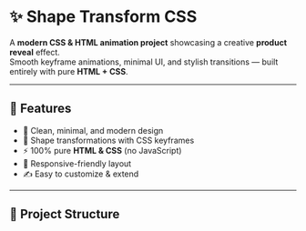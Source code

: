 # ✨ Shape Transform CSS

A **modern CSS & HTML animation project** showcasing a creative **product reveal** effect.  
Smooth keyframe animations, minimal UI, and stylish transitions — built entirely with pure **HTML + CSS**.

---

## 🚀 Features
- 🎨 Clean, minimal, and modern design  
- 🔄 Shape transformations with CSS keyframes  
- ⚡ 100% pure **HTML & CSS** (no JavaScript)  
- 📱 Responsive-friendly layout  
- ✍️ Easy to customize & extend  

---

## 📂 Project Structure

